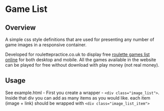 # Game List
## Overview
A simple css style definitions that are used for presenting any number of game images in a responsive container.

Developed for roulettepractice.co.uk to display free [roulette games list online](http://www.roulettepractice.co.uk/free-roulette.html) for both desktop and mobile. All the games available in the website can be played for free without download with play money (not real money).

## Usage
See example.html - First you create a wrapper - `<div class="image_list">`. Inside that div you can add as many items as you would like. each item (image + link) should be wrapped with `<div class="image_list_item">`
